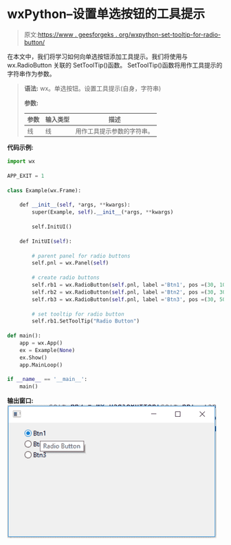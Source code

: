 # wxPython–设置单选按钮的工具提示

> 原文:[https://www . geesforgeks . org/wxpython-set-tooltip-for-radio-button/](https://www.geeksforgeeks.org/wxpython-set-tooltip-for-radio-button/)

在本文中，我们将学习如何向单选按钮添加工具提示。我们将使用与 wx.RadioButton 关联的 SetToolTip()函数。
SetToolTip()函数将用作工具提示的字符串作为参数。

> **语法:** wx。单选按钮。设置工具提示(自身，字符串)
> 
> **参数:**
> 
> | 参数 | 输入类型 | 描述 |
> | --- | --- | --- |
> | 线 | 线 | 用作工具提示参数的字符串。 |

**代码示例:**

```py
import wx

APP_EXIT = 1

class Example(wx.Frame):

    def __init__(self, *args, **kwargs):
        super(Example, self).__init__(*args, **kwargs)

        self.InitUI()

    def InitUI(self):

        # parent panel for radio buttons
        self.pnl = wx.Panel(self)

        # create radio buttons
        self.rb1 = wx.RadioButton(self.pnl, label ='Btn1', pos =(30, 10), size =(100, 20))
        self.rb2 = wx.RadioButton(self.pnl, label ='Btn2', pos =(30, 30), size =(100, 20))
        self.rb3 = wx.RadioButton(self.pnl, label ='Btn3', pos =(30, 50), size =(100, 20))

        # set tooltip for radio button
        self.rb1.SetToolTip("Radio Button")

def main():
    app = wx.App()
    ex = Example(None)
    ex.Show()
    app.MainLoop()

if __name__ == '__main__':
    main()
```

**输出窗口:**
![](img/16e1203c40a3732ae39d4eda13b9e169.png)
